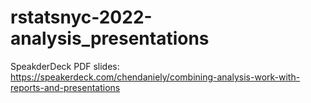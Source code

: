 # rstatsnyc-2022-analysis_presentations

SpeakderDeck PDF slides: https://speakerdeck.com/chendaniely/combining-analysis-work-with-reports-and-presentations
